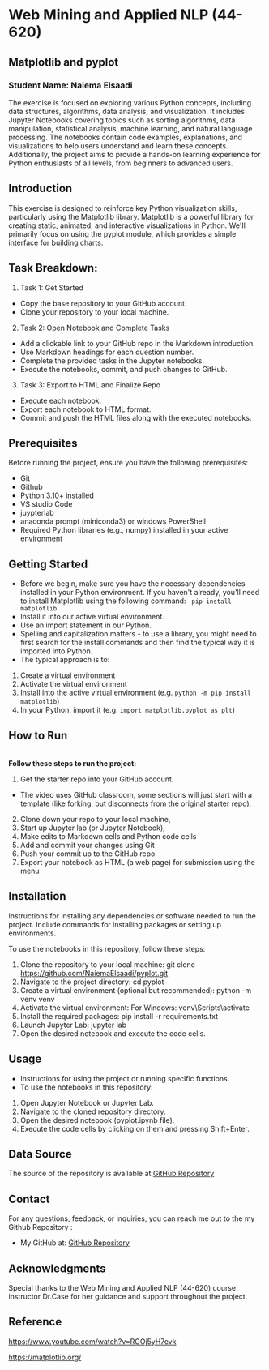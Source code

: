 
# Web Mining and Applied NLP (44-620)

## Matplotlib and pyplot

### Student Name: Naiema Elsaadi

The exercise is focused on exploring various Python concepts, including data structures, algorithms, data analysis, and visualization. It includes Jupyter Notebooks covering topics such as sorting algorithms, data manipulation, statistical analysis, machine learning, and natural language processing. The notebooks contain code examples, explanations, and visualizations to help users understand and learn these concepts. Additionally, the project aims to provide a hands-on learning experience for Python enthusiasts of all levels, from beginners to advanced users.

## Introduction

This exercise is designed to reinforce key Python visualization skills, particularly using the Matplotlib library. Matplotlib is a powerful library for creating static, animated, and interactive visualizations in Python. We'll primarily focus on using the pyplot module, which provides a simple interface for building charts.


## Task Breakdown:
1. Task 1: Get Started
- Copy the base repository to your GitHub account.
- Clone your repository to your local machine.
2. Task 2: Open Notebook and Complete Tasks
- Add a clickable link to your GitHub repo in the Markdown introduction.
- Use Markdown headings for each question number.
- Complete the provided tasks in the Jupyter notebooks.
- Execute the notebooks, commit, and push changes to GitHub.
3. Task 3: Export to HTML and Finalize Repo
- Execute each notebook.
- Export each notebook to HTML format.
- Commit and push the HTML files along with the executed notebooks.



## Prerequisites
Before running the project, ensure you have the following prerequisites:

- Git
- Github
- Python 3.10+ installed
- VS studio Code
- juypterlab
- anaconda prompt (miniconda3) or windows PowerShell
- Required Python libraries (e.g., numpy) installed in your active environment

## Getting Started

- Before we begin, make sure you have the necessary dependencies installed in your Python environment. If you haven't already, you'll need to install Matplotlib using the following command:
` pip install matplotlib`
- Install it into our active virtual environment.
- Use an import statement in our Python. 
- Spelling and capitalization matters - to use a library, you might need to first search for the install commands and then find the typical way it is imported into Python. 
- The typical approach is to:
1. Create a virtual environment
2. Activate the virtual environment
3. Install into the active virtual environment (e.g. `python -m pip install matplotlib`)
4. In your Python, import it (e.g. `import matplotlib.pyplot as plt`)

## How to Run

<b><br> Follow these steps to run the project:  </b></br>

1. Get the starter repo into your GitHub account.
- The video uses GitHub classroom, some sections will just start with a template (like forking, but disconnects from the original starter repo). 
2. Clone down your repo to your local machine,
3. Start up Jupyter lab (or Jupyter Notebook),
4. Make edits to Markdown cells and Python code cells
5. Add and commit your changes using Git
6. Push your commit up to the GitHub repo.
7. Export your notebook as HTML (a web page) for submission using the menu


## Installation

Instructions for installing any dependencies or software needed to run the project. Include commands for installing packages or setting up environments.

To use the notebooks in this repository, follow these steps:

1. Clone the repository to your local machine:
git clone https://github.com/NaiemaElsaadi/pyplot.git
2. Navigate to the project directory:
cd pyplot
3. Create a virtual environment (optional but recommended):
python -m venv venv
4. Activate the virtual environment:
 For Windows:
venv\Scripts\activate
5. Install the required packages:
pip install -r requirements.txt
6. Launch Jupyter Lab:
jupyter lab
7. Open the desired notebook and execute the code cells.


## Usage

- Instructions for using the project or running specific functions.
- To use the notebooks in this repository:

1. Open Jupyter Notebook or Jupyter Lab.
2. Navigate to the cloned repository directory.
3. Open the desired notebook (pyplot.ipynb file).
4. Execute the code cells by clicking on them and pressing Shift+Enter.


## Data Source 

The source of the repository is available at:[GitHub Repository]( https://github.com/wmnlp-materials/pyplot/blob/master/pyplot.ipynb)



## Contact

For any questions, feedback, or inquiries, you can reach me out to the my Github Repository :

- My GitHub at: [GitHub Repository](https://github.com/NaiemaElsaadi/pyplot)

## Acknowledgments

Special thanks to the Web Mining and Applied NLP (44-620) course instructor Dr.Case for her guidance and support throughout the project.

## Reference

https://www.youtube.com/watch?v=RGOj5yH7evk

https://matplotlib.org/
